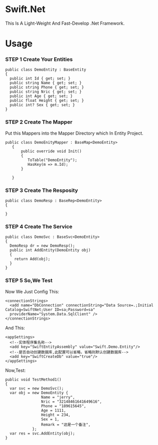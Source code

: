 # Swift.Net
This Is A Light-Weight And Fast-Develop .Net Framework.
# Usage
### STEP 1 Create Your Entities

```
public class DemoEntity : BaseEntity
{
  public int Id { get; set; }
  public string Name { get; set; }
  public string Phone { get; set; }
  public string Nric { get; set; }
  public int Age { get; set; }
  public float Height { get; set; }
  public int? Sex { get; set; }
}
```
### STEP 2 Create The Mapper
Put this Mappers into the Mapper Directory which In Entity Project. 

```
public class DemoEnityMapper : BaseMap<DemoEntity>
   {
       public override void Init()
       {
          ToTable("DemoEntity");
          HasKey(m => m.Id);
       }

   }
```
### STEP 3 Create The Resposity
```
public class DemoResp : BaseRep<DemoEntity>
{

}
```
### STEP 4 Create The Service
```
public class DemoSvc : BaseSvc<DemoEntity>
{
  DemoResp dr = new DemoResp();
  public int AddEntity(DemoEntity obj)
  {
    return Add(obj);
  }
}
```
### STEP 5 So,We Test

Now We Just Config This:
```
<connectionStrings>
  <add name="DbConnection" connectionString="Data Source=.;Initial Catalog=SwiftNet;User ID=sa;Password=sa"
  providerName="System.Data.SqlClient" />
</connectionStrings>
```
And This:
```
<appSettings>
  <!--实体程序集名称-->
  <add key="SwiftEntityAssembly" value="Swift.Demo.Entity"/>
  <!--是否自动创建数据库,此配置可以省略，省略则默认创建数据库-->
  <add key="SwiftCreateDb" value="true"/>
</appSettings>
```
Now,Test:
```
public void TestMethod1()
{
  var svc = new DemoSvc();
  var obj = new DemoEntity {
                Name = "jerry",
                Nric = "32148461641649616",
                Phone = "189615645",
                Age = 1111,
                Height = 234,
                Sex = 1,
                Remark = "这是一个备注",
            };
  var res = svc.AddEntity(obj);
}
```
